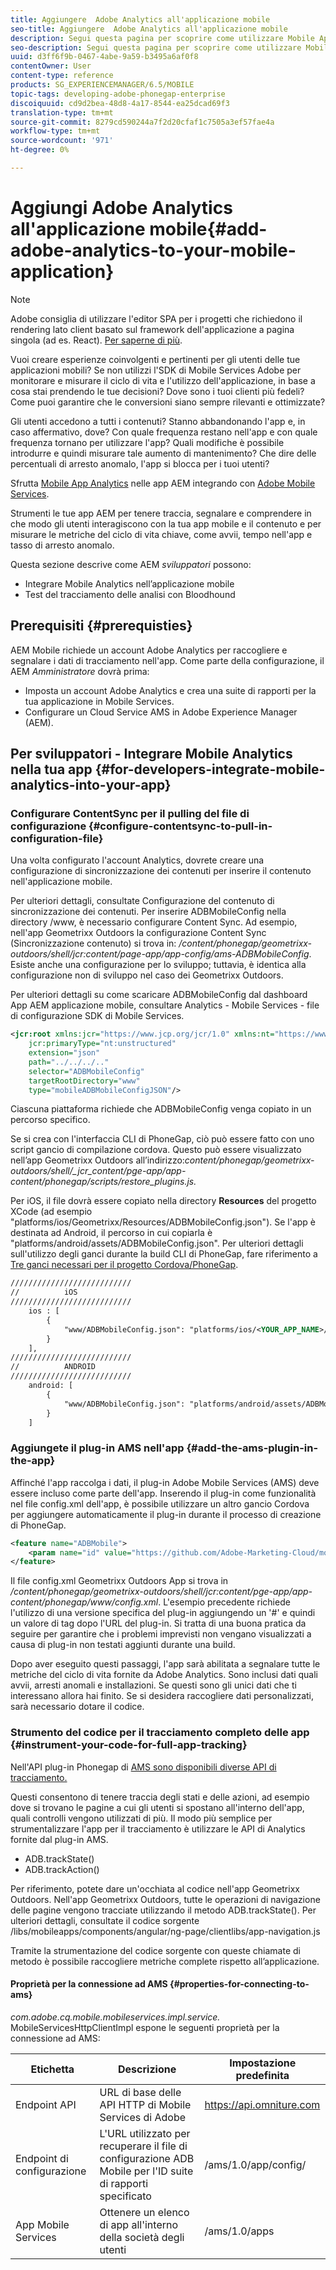 ```yaml
---
title: Aggiungere  Adobe Analytics all'applicazione mobile
seo-title: Aggiungere  Adobe Analytics all'applicazione mobile
description: Segui questa pagina per scoprire come utilizzare Mobile App Analytics nelle AEM App integrando con  Adobe Mobile Services.
seo-description: Segui questa pagina per scoprire come utilizzare Mobile App Analytics nelle AEM App integrando con  Adobe Mobile Services.
uuid: d3ff6f9b-0467-4abe-9a59-b3495a6af0f8
contentOwner: User
content-type: reference
products: SG_EXPERIENCEMANAGER/6.5/MOBILE
topic-tags: developing-adobe-phonegap-enterprise
discoiquuid: cd9d2bea-48d8-4a17-8544-ea25dcad69f3
translation-type: tm+mt
source-git-commit: 8279cd590244a7f2d20cfaf1c7505a3ef57fae4a
workflow-type: tm+mt
source-wordcount: '971'
ht-degree: 0%

---
```



# Aggiungi  Adobe Analytics all&#39;applicazione mobile{#add-adobe-analytics-to-your-mobile-application}

>[!NOTE]
>
> Adobe consiglia di utilizzare l&#39;editor SPA per i progetti che richiedono il rendering lato client basato sul framework dell&#39;applicazione a pagina singola (ad es. React). [Per saperne di più](/help/sites-developing/spa-overview.md).

Vuoi creare esperienze coinvolgenti e pertinenti per gli utenti delle tue applicazioni mobili? Se non utilizzi l&#39;SDK di Mobile Services  Adobe per monitorare e misurare il ciclo di vita e l&#39;utilizzo dell&#39;applicazione, in base a cosa stai prendendo le tue decisioni? Dove sono i tuoi clienti più fedeli? Come puoi garantire che le conversioni siano sempre rilevanti e ottimizzate?

Gli utenti accedono a tutti i contenuti? Stanno abbandonando l&#39;app e, in caso affermativo, dove? Con quale frequenza restano nell&#39;app e con quale frequenza tornano per utilizzare l&#39;app? Quali modifiche è possibile introdurre e quindi misurare tale aumento di mantenimento? Che dire delle percentuali di arresto anomalo, l&#39;app si blocca per i tuoi utenti?

Sfrutta [Mobile App Analytics](https://www.adobe.com/ca/solutions/digital-analytics/mobile-web-apps-analytics.html) nelle app AEM integrando con [ Adobe Mobile Services](https://www.adobe.com/marketing-cloud/mobile-marketing.html).

Strumenti le tue app AEM per tenere traccia, segnalare e comprendere in che modo gli utenti interagiscono con la tua app mobile e il contenuto e per misurare le metriche del ciclo di vita chiave, come avvii, tempo nell&#39;app e tasso di arresto anomalo.

Questa sezione descrive come AEM *sviluppatori* possono:

* Integrare Mobile Analytics nell’applicazione mobile
* Test del tracciamento delle analisi con Bloodhound

## Prerequisiti {#prerequisties}

 AEM Mobile richiede un account Adobe Analytics  per raccogliere e segnalare i dati di tracciamento nell&#39;app. Come parte della configurazione, il AEM *Amministratore* dovrà prima:

* Imposta un account Adobe Analytics  e crea una suite di rapporti per la tua applicazione in Mobile Services.
* Configurare un Cloud Service AMS in Adobe Experience Manager (AEM).

## Per sviluppatori - Integrare Mobile Analytics nella tua app {#for-developers-integrate-mobile-analytics-into-your-app}

### Configurare ContentSync per il pulling del file di configurazione {#configure-contentsync-to-pull-in-configuration-file}

Una volta configurato l&#39;account Analytics, dovrete creare una configurazione di sincronizzazione dei contenuti per inserire il contenuto nell&#39;applicazione mobile.

Per ulteriori dettagli, consultate Configurazione del contenuto di sincronizzazione dei contenuti. Per inserire ADBMobileConfig nella directory /www, è necessario configurare Content Sync. Ad esempio, nell&#39;app Geometrixx Outdoors la configurazione Content Sync (Sincronizzazione contenuto) si trova in: */content/phonegap/geometrixx-outdoors/shell/jcr:content/page-app/app-config/ams-ADBMobileConfig*. Esiste anche una configurazione per lo sviluppo; tuttavia, è identica alla configurazione non di sviluppo nel caso dei Geometrixx Outdoors.

Per ulteriori dettagli su come scaricare ADBMobileConfig dal dashboard App AEM applicazione mobile, consultare Analytics - Mobile Services -  file di configurazione SDK di Mobile Services.

```xml
<jcr:root xmlns:jcr="https://www.jcp.org/jcr/1.0" xmlns:nt="https://www.jcp.org/jcr/nt/1.0"
    jcr:primaryType="nt:unstructured"
    extension="json"
    path="../../../.."
    selector="ADBMobileConfig"
    targetRootDirectory="www"
    type="mobileADBMobileConfigJSON"/>
```

Ciascuna piattaforma richiede che ADBMobileConfig venga copiato in un percorso specifico.

Se si crea con l&#39;interfaccia CLI di PhoneGap, ciò può essere fatto con uno script gancio di compilazione cordova. Questo può essere visualizzato nell’app Geometrixx Outdoors all’indirizzo:*content/phonegap/geometrixx-outdoors/shell/_jcr_content/pge-app/app-content/phonegap/scripts/restore_plugins.js.*

Per iOS, il file dovrà essere copiato nella directory **Resources** del progetto XCode (ad esempio &quot;platforms/ios/Geometrixx/Resources/ADBMobileConfig.json&quot;). Se l&#39;app è destinata ad Android, il percorso in cui copiarla è &quot;platforms/android/assets/ADBMobileConfig.json&quot;. Per ulteriori dettagli sull&#39;utilizzo degli ganci durante la build CLI di PhoneGap, fare riferimento a [Tre ganci necessari per il progetto Cordova/PhoneGap](https://devgirl.org/2013/11/12/three-hooks-your-cordovaphonegap-project-needs/).

```xml
///////////////////////////
//          iOS
///////////////////////////
    ios : [
        {
            "www/ADBMobileConfig.json": "platforms/ios/<YOUR_APP_NAME>/Resources/ADBMobileConfig.json"
        }
    ],
///////////////////////////
//          ANDROID
///////////////////////////
    android: [
        {
            "www/ADBMobileConfig.json": "platforms/android/assets/ADBMobileConfig.json"
        }
    ]
```

### Aggiungete il plug-in AMS nell&#39;app {#add-the-ams-plugin-in-the-app}

Affinché l&#39;app raccolga i dati, il plug-in  Adobe Mobile Services (AMS) deve essere incluso come parte dell&#39;app. Inserendo il plug-in come funzionalità nel file config.xml dell&#39;app, è possibile utilizzare un altro gancio Cordova per aggiungere automaticamente il plug-in durante il processo di creazione di PhoneGap.

```xml
<feature name="ADBMobile">
    <param name="id" value="https://github.com/Adobe-Marketing-Cloud/mobile-services#0482f9cedf90c98a8d4b07219ece1933b2e46a60"/>
</feature>
```

Il file config.xml Geometrixx Outdoors App si trova in */content/phonegap/geometrixx-outdoors/shell/jcr:content/pge-app/app-content/phonegap/www/config.xml*. L&#39;esempio precedente richiede l&#39;utilizzo di una versione specifica del plug-in aggiungendo un &#39;#&#39; e quindi un valore di tag dopo l&#39;URL del plug-in. Si tratta di una buona pratica da seguire per garantire che i problemi imprevisti non vengano visualizzati a causa di plug-in non testati aggiunti durante una build.

Dopo aver eseguito questi passaggi, l&#39;app sarà abilitata a segnalare tutte le metriche del ciclo di vita fornite da  Adobe Analytics. Sono inclusi dati quali avvii, arresti anomali e installazioni. Se questi sono gli unici dati che ti interessano allora hai finito. Se si desidera raccogliere dati personalizzati, sarà necessario dotare il codice.

### Strumento del codice per il tracciamento completo delle app {#instrument-your-code-for-full-app-tracking}

Nell&#39;API plug-in Phonegap di [AMS sono disponibili diverse API di tracciamento.](https://docs.adobe.com/content/help/en/mobile-services/ios/phonegap-ios/phonegap-methods.html)

Questi consentono di tenere traccia degli stati e delle azioni, ad esempio dove si trovano le pagine a cui gli utenti si spostano all&#39;interno dell&#39;app, quali controlli vengono utilizzati di più. Il modo più semplice per strumentalizzare l&#39;app per il tracciamento è utilizzare le API di Analytics fornite dal plug-in AMS.

* ADB.trackState()
* ADB.trackAction()

Per riferimento, potete dare un&#39;occhiata al codice nell&#39;app Geometrixx Outdoors. Nell&#39;app Geometrixx Outdoors, tutte le operazioni di navigazione delle pagine vengono tracciate utilizzando il metodo ADB.trackState(). Per ulteriori dettagli, consultate il codice sorgente /libs/mobileapps/components/angular/ng-page/clientlibs/app-navigation.js

Tramite la strumentazione del codice sorgente con queste chiamate di metodo è possibile raccogliere metriche complete rispetto all’applicazione.

#### Proprietà per la connessione ad AMS {#properties-for-connecting-to-ams}

*com.adobe.cq.mobile.mobileservices.impl.service.* MobileServicesHttpClientImpl espone le seguenti proprietà per la connessione ad AMS:

| **Etichetta** | **Descrizione** | **Impostazione predefinita** |
|---|---|---|
| Endpoint API | URL di base delle API HTTP di Mobile Services di  Adobe | https://api.omniture.com |
| Endpoint di configurazione | L&#39;URL utilizzato per recuperare il file di configurazione ADB Mobile per l&#39;ID suite di rapporti specificato | /ams/1.0/app/config/ |
| App Mobile Services | Ottenere un elenco di app all&#39;interno della società degli utenti | /ams/1.0/apps |

